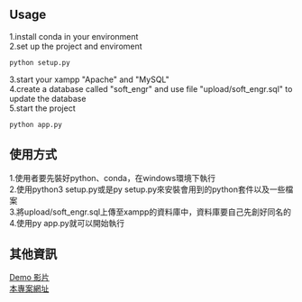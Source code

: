 ## Usage
1.install conda in your environment </br>
2.set up the project and enviroment </br>
```
python setup.py
```
3.start your xampp "Apache" and "MySQL" </br>
4.create a database called "soft_engr" and  use file "upload/soft_engr.sql" to update the database </br>
5.start the project </br>
```
python app.py
```
## 使用方式
1.使用者要先裝好python、conda，在windows環境下執行<br/>
2.使用python3 setup.py或是py setup.py來安裝會用到的python套件以及一些檔案<br/>
3.將upload/soft_engr.sql上傳至xampp的資料庫中，資料庫要自己先創好同名的<br/>
4.使用py app.py就可以開始執行<br/>
## 其他資訊
[Demo 影片](https://youtu.be/9rz0OyYYkJA) </br>
[本專案網址](https://github.com/U4SSC/link2mysql/) </br>
